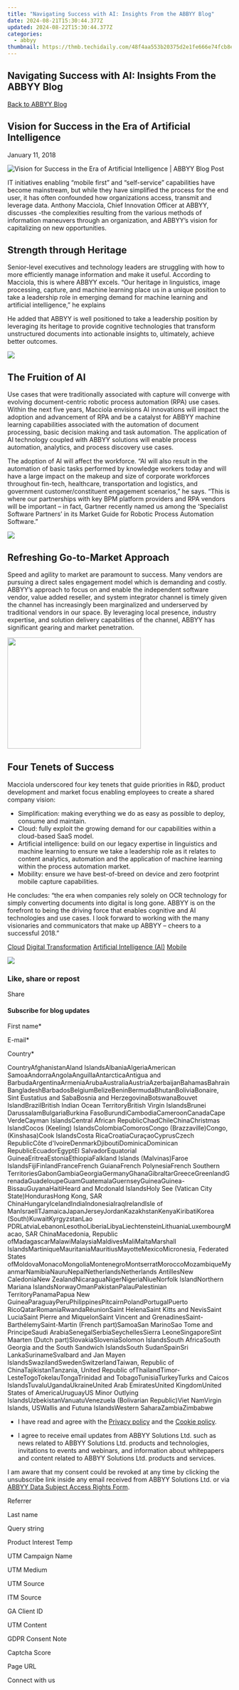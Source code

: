 ```yaml
---
title: "Navigating Success with AI: Insights From the ABBYY Blog"
date: 2024-08-21T15:30:44.377Z
updated: 2024-08-22T15:30:44.377Z
categories:
  - abbyy
thumbnail: https://thmb.techidaily.com/48f4aa553b20375d2e1fe666e74fcb8eb031257aa3408ce619e341568a63ddba.jpg
---
```


## Navigating Success with AI: Insights From the ABBYY Blog

[Back to ABBYY Blog](https://tools.techidaily.com/abbyy/products/)

## Vision for Success in the Era of Artificial Intelligence

January 11, 2018

![Vision for Success in the Era of Artificial Intelligence | ABBYY Blog Post](https://static4.abbyy.com/abbyycommedia/25257/8945e_blog_vision-for-success-in-the-era-of-artificial-intelligenceblog.png) 

IT initiatives enabling “mobile first” and “self-service” capabilities have become mainstream, but while they have simplified the process for the end user, it has often confounded how organizations access, transmit and leverage data. Anthony Macciola, Chief Innovation Officer at ABBYY, discusses -the complexities resulting from the various methods of information maneuvers through an organization, and ABBYY’s vision for capitalizing on new opportunities.

## Strength through Heritage

Senior-level executives and technology leaders are struggling with how to more efficiently manage information and make it useful. According to Macciola, this is where ABBYY excels. “Our heritage in linguistics, image processing, capture, and machine learning place us in a unique position to take a leadership role in emerging demand for machine learning and artificial intelligence,” he explains

He added that ABBYY is well positioned to take a leadership position by leveraging its heritage to provide cognitive technologies that transform unstructured documents into actionable insights to, ultimately, achieve better outcomes.

<!-- affiliate ads begin -->
<a href="https://secure.2checkout.com/order/checkout.php?PRODS=33729450&QTY=1&AFFILIATE=108875&CART=1"><img src="https://secure.avangate.com/images/merchant/7f687767ccf20fcea1c9dc4a5adc2326/Digisigner_banner_728_x_90_color_version.png" border="0"></a>
<!-- affiliate ads end -->
## The Fruition of AI

Use cases that were traditionally associated with capture will converge with evolving document-centric robotic process automation (RPA) use cases. Within the next five years, Macciola envisions AI innovations will impact the adoption and advancement of RPA and be a catalyst for ABBYY machine learning capabilities associated with the automation of document processing, basic decision making and task automation. The application of AI technology coupled with ABBYY solutions will enable process automation, analytics, and process discovery use cases.

The adoption of AI will affect the workforce. “AI will also result in the automation of basic tasks performed by knowledge workers today and will have a large impact on the makeup and size of corporate workforces throughout fin-tech, healthcare, transportation and logistics, and government customer/constituent engagement scenarios,” he says. “This is where our partnerships with key BPM platform providers and RPA vendors will be important – in fact, Gartner recently named us among the ‘Specialist Software Partners’ in its Market Guide for Robotic Process Automation Software.”

<!-- affiliate ads begin -->
<a href="https://secure.2checkout.com/order/checkout.php?PRODS=45152835&QTY=1&AFFILIATE=108875&CART=1"><img src="https://download.terabyteunlimited.com/banners/ad_800x450_d.jpg" border="0"></a>
<!-- affiliate ads end -->
## Refreshing Go-to-Market Approach

Speed and agility to market are paramount to success. Many vendors are pursuing a direct sales engagement model which is demanding and costly. ABBYY’s approach to focus on and enable the independent software vendor, value added reseller, and system integrator channel is timely given the channel has increasingly been marginalized and underserved by traditional vendors in our space. By leveraging local presence, industry expertise, and solution delivery capabilities of the channel, ABBYY has significant gearing and market penetration.

<!-- affiliate ads begin -->
<a href="https://caperobbin.sjv.io/c/5597632/2006118/18460" target="_top" id="2006118"><img src="//a.impactradius-go.com/display-ad/18460-2006118" border="0" alt="" width="300" height="250"/></a><img height="0" width="0" src="https://imp.pxf.io/i/5597632/2006118/18460" style="position:absolute;visibility:hidden;" border="0" />
<!-- affiliate ads end -->
## Four Tenets of Success

Macciola underscored four key tenets that guide priorities in R&D, product development and market focus enabling employees to create a shared company vision:

* Simplification: making everything we do as easy as possible to deploy, consume and maintain.
* Cloud: fully exploit the growing demand for our capabilities within a cloud-based SaaS model.
* Artificial intelligence: build on our legacy expertise in linguistics and machine learning to ensure we take a leadership role as it relates to content analytics, automation and the application of machine learning within the process automation market.
* Mobility: ensure we have best-of-breed on device and zero footprint mobile capture capabilities.

He concludes: “the era when companies rely solely on OCR technology for simply converting documents into digital is long gone. ABBYY is on the forefront to being the driving force that enables cognitive and AI technologies and use cases. I look forward to working with the many visionaries and communicators that make up ABBYY – cheers to a successful 2018.”

[Cloud](https://tools.techidaily.com/abbyy/products/) [Digital Transformation](https://tools.techidaily.com/abbyy/products/) [Artificial Intelligence (AI)](https://www.abbyy.com/blog/artificial-intelligence-ai/ "Artificial Intelligence (AI)") [Mobile](https://tools.techidaily.com/abbyy/products/) 

<!-- affiliate ads begin -->
<a href="https://store.movavi.com/affiliate.php?ACCOUNT=MOVAVI&AFFILIATE=108875&PATH=https%3A%2F%2Fwww.movavi.com%3FAFFILIATE%3D108875%26RESOURCE%3DMovavi%2BScreen%2BRecorder%2Bbox"><img src="https://mcusercontent.com/0885a03ded3d480dca9287f12/images/f026b149-fc7c-fd54-5f3e-1460bbb19b6b.jpg" border="0"></a>
<!-- affiliate ads end -->
### Like, share or repost

Share 

#### Subscribe for blog updates

First name\*

E-mail\*

Сountry\*

СountryAfghanistanAland IslandsAlbaniaAlgeriaAmerican SamoaAndorraAngolaAnguillaAntarcticaAntigua and BarbudaArgentinaArmeniaArubaAustraliaAustriaAzerbaijanBahamasBahrainBangladeshBarbadosBelgiumBelizeBeninBermudaBhutanBoliviaBonaire, Sint Eustatius and SabaBosnia and HerzegovinaBotswanaBouvet IslandBrazilBritish Indian Ocean TerritoryBritish Virgin IslandsBrunei DarussalamBulgariaBurkina FasoBurundiCambodiaCameroonCanadaCape VerdeCayman IslandsCentral African RepublicChadChileChinaChristmas IslandCocos (Keeling) IslandsColombiaComorosCongo (Brazzaville)Congo, (Kinshasa)Cook IslandsCosta RicaCroatiaCuraçaoCyprusCzech RepublicCôte d'IvoireDenmarkDjiboutiDominicaDominican RepublicEcuadorEgyptEl SalvadorEquatorial GuineaEritreaEstoniaEthiopiaFalkland Islands (Malvinas)Faroe IslandsFijiFinlandFranceFrench GuianaFrench PolynesiaFrench Southern TerritoriesGabonGambiaGeorgiaGermanyGhanaGibraltarGreeceGreenlandGrenadaGuadeloupeGuamGuatemalaGuernseyGuineaGuinea-BissauGuyanaHaitiHeard and Mcdonald IslandsHoly See (Vatican City State)HondurasHong Kong, SAR ChinaHungaryIcelandIndiaIndonesiaIraqIrelandIsle of ManIsraelITJamaicaJapanJerseyJordanKazakhstanKenyaKiribatiKorea (South)KuwaitKyrgyzstanLao PDRLatviaLebanonLesothoLiberiaLibyaLiechtensteinLithuaniaLuxembourgMacao, SAR ChinaMacedonia, Republic ofMadagascarMalawiMalaysiaMaldivesMaliMaltaMarshall IslandsMartiniqueMauritaniaMauritiusMayotteMexicoMicronesia, Federated States ofMoldovaMonacoMongoliaMontenegroMontserratMoroccoMozambiqueMyanmarNamibiaNauruNepalNetherlandsNetherlands AntillesNew CaledoniaNew ZealandNicaraguaNigerNigeriaNiueNorfolk IslandNorthern Mariana IslandsNorwayOmanPakistanPalauPalestinian TerritoryPanamaPapua New GuineaParaguayPeruPhilippinesPitcairnPolandPortugalPuerto RicoQatarRomaniaRwandaRéunionSaint HelenaSaint Kitts and NevisSaint LuciaSaint Pierre and MiquelonSaint Vincent and GrenadinesSaint-BarthélemySaint-Martin (French part)SamoaSan MarinoSao Tome and PrincipeSaudi ArabiaSenegalSerbiaSeychellesSierra LeoneSingaporeSint Maarten (Dutch part)SlovakiaSloveniaSolomon IslandsSouth AfricaSouth Georgia and the South Sandwich IslandsSouth SudanSpainSri LankaSurinameSvalbard and Jan Mayen IslandsSwazilandSwedenSwitzerlandTaiwan, Republic of ChinaTajikistanTanzania, United Republic ofThailandTimor-LesteTogoTokelauTongaTrinidad and TobagoTunisiaTurkeyTurks and Caicos IslandsTuvaluUgandaUkraineUnited Arab EmiratesUnited KingdomUnited States of AmericaUruguayUS Minor Outlying IslandsUzbekistanVanuatuVenezuela (Bolivarian Republic)Viet NamVirgin Islands, USWallis and Futuna IslandsWestern SaharaZambiaZimbabwe

* I have read and agree with the [Privacy policy](https://tools.techidaily.com/abbyy/products/) and the [Cookie policy](https://tools.techidaily.com/abbyy/products/).

* I agree to receive email updates from ABBYY Solutions Ltd. such as news related to ABBYY Solutions Ltd. products and technologies, invitations to events and webinars, and information about whitepapers and content related to ABBYY Solutions Ltd. products and services.  
    
I am aware that my consent could be revoked at any time by clicking the unsubscribe link inside any email received from ABBYY Solutions Ltd. or via [ABBYY Data Subject Access Rights Form](https://tools.techidaily.com/abbyy/products/).

Referrer

Last name

Query string

Product Interest Temp

UTM Campaign Name

UTM Medium

UTM Source

ITM Source

GA Client ID

UTM Content

GDPR Consent Note

Captcha Score

Page URL

Connect with us

<ins class="adsbygoogle"
     style="display:block"
     data-ad-format="autorelaxed"
     data-ad-client="ca-pub-7571918770474297"
     data-ad-slot="1223367746"></ins>



<ins class="adsbygoogle"
     style="display:block"
     data-ad-client="ca-pub-7571918770474297"
     data-ad-slot="8358498916"
     data-ad-format="auto"
     data-full-width-responsive="true"></ins>


